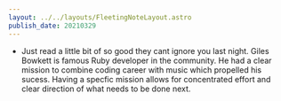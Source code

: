 ```yaml
---
layout: ../../layouts/FleetingNoteLayout.astro
publish_date: 20210329
---
```


- Just read a little bit of so good they cant ignore you last night. Giles Bowkett is famous Ruby developer in the community. He had a clear mission to combine coding career with music which propelled his sucess. Having a specfic mission allows for concentrated effort and clear direction of what needs to be done next.
